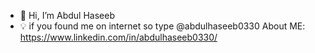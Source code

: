 - 👋 Hi, I’m Abdul Haseeb
- 💡 if you found me on internet so type @abdulhaseeb0330
About ME:
           https://www.linkedin.com/in/abdulhaseeb0330/


<!---
abdulhaseeb0330/abdulhaseeb0330 is a ✨ special ✨ repository because its `README.md` (this file) appears on your GitHub profile.
You can click the Preview link to take a look at your changes.
--->
